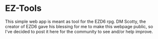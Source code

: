 # EZ-Tools

This simple web app is meant as tool for the EZD6 rpg. DM Scotty, the creator of EZD6 gave his blessing for me to make this webpage public, so I've decided to post it here for the community to see and/or help improve. 
